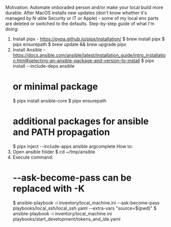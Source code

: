 Motivation:
Automate onboraded person and/or make your local build more durable.
After MacOS installs new updates (don't know whether it's managed by N-able Security or IT or Apple) - some of my local env parts are deleted or switched
to the defaults.
Step-by-step guide of what I'm doing:
1. Install pipx - https://pypa.github.io/pipx/installation/
	$ brew install pipx
	$ pipx ensurepath
	$ brew update && brew upgrade pipx
2. Install Ansible - https://docs.ansible.com/ansible/latest/installation_guide/intro_installation.html#selecting-an-ansible-package-and-version-to-install
	$ pipx install --include-deps ansible
	# or minimal package
	$ pipx install ansible-core
	$ pipx ensurepath
	# additional packages for ansible and PATH propagation
	$ pipx inject --include-apps ansible argcomplete
How to:
1. Open ansible folder
	$ cd ~/tmp/ansible
2. Execute command:
	# --ask-become-pass can be replaced with -K
	$ ansible-playbook -i inventory/local_machine.ini --ask-become-pass playbooks/local_ssh/local_ssh.yaml --extra-vars "source=$(pwd)"
	$ ansible-playbook -i inventory/local_machine.ini playbooks/start_development/tokens_and_ide.yaml
